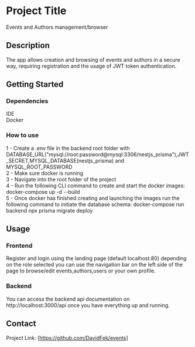 # Project Title

Events and Authors management/browser

## Description

The app allows creation and browsing of events and authors in a secure way, requiring registration and the usage of JWT token authentication.

## Getting Started

### Dependencies

IDE  
Docker

### How to use

1 - Create a .env file in the backend root folder with DATABASE_URL("mysql://root:password@mysql:3306/nestjs_prisma"),JWT_SECRET,MYSQL_DATABASE(nestjs_prisma) and MYSQL_ROOT_PASSWORD  
2 - Make sure docker is running  
3 - Navigate into the root folder of the project  
4 - Run the following CLI command to create and start the docker images: docker-compose up -d --build  
5 - Once docker has finished creating and launching the images run the following command to initiate the database schema: docker-compose run backend npx prisma migrate deploy

## Usage

### Frontend

Register and login using the landing page (default localhost:80) depending on the role selected you can use the navigation bar on the left side of the page to browse/edit events,authors,users or your own profile.

### Backend

You can access the backend api documentation on http://localhost:3000/api once you have everything up and running.

## Contact

Project Link: [https://github.com/DavidFek/events]
